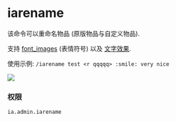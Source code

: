 # iarename

该命令可以重命名物品 (原版物品与自定义物品).

支持 [font\_images](../adding-content/font-images/) (表情符号) 以及 [文字效果](../text-effects-1.17+.md).

使用示例: `/iarename test <r qqqqq> :smile: very nice`

![](../../.gitbook/assets/143230790-515c74db-b7f6-4c1d-8a03-7bba80ac83cd.png)

### 权限

`ia.admin.iarename`

